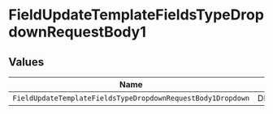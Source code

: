 # FieldUpdateTemplateFieldsTypeDropdownRequestBody1


## Values

| Name                                                        | Value                                                       |
| ----------------------------------------------------------- | ----------------------------------------------------------- |
| `FieldUpdateTemplateFieldsTypeDropdownRequestBody1Dropdown` | DROPDOWN                                                    |